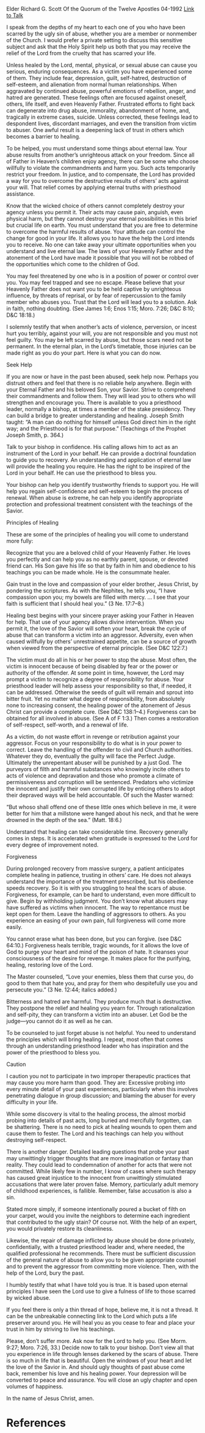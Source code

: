 Elder Richard G. Scott
Of the Quorum of the Twelve Apostles
04-1992
[Link to Talk](https://www.churchofjesuschrist.org/study/general-conference/1992/04/healing-the-tragic-scars-of-abuse?lang=eng)

I speak from the depths of my heart to each one of you who have been scarred by the ugly sin of abuse, whether you are a member or nonmember of the Church. I would prefer a private setting to discuss this sensitive subject and ask that the Holy Spirit help us both that you may receive the relief of the Lord from the cruelty that has scarred your life.

Unless healed by the Lord, mental, physical, or sexual abuse can cause you serious, enduring consequences. As a victim you have experienced some of them. They include fear, depression, guilt, self-hatred, destruction of self-esteem, and alienation from normal human relationships. When aggravated by continued abuse, powerful emotions of rebellion, anger, and hatred are generated. These feelings often are focused against oneself, others, life itself, and even Heavenly Father. Frustrated efforts to fight back can degenerate into drug abuse, immorality, abandonment of home, and, tragically in extreme cases, suicide. Unless corrected, these feelings lead to despondent lives, discordant marriages, and even the transition from victim to abuser. One awful result is a deepening lack of trust in others which becomes a barrier to healing.

To be helped, you must understand some things about eternal law. Your abuse results from another’s unrighteous attack on your freedom. Since all of Father in Heaven’s children enjoy agency, there can be some who choose willfully to violate the commandments and harm you. Such acts temporarily restrict your freedom. In justice, and to compensate, the Lord has provided a way for you to overcome the destructive results of others’ acts against your will. That relief comes by applying eternal truths with priesthood assistance.

Know that the wicked choice of others cannot completely destroy your agency unless you permit it. Their acts may cause pain, anguish, even physical harm, but they cannot destroy your eternal possibilities in this brief but crucial life on earth. You must understand that you are free to determine to overcome the harmful results of abuse. Your attitude can control the change for good in your life. It allows you to have the help the Lord intends you to receive. No one can take away your ultimate opportunities when you understand and live eternal law. The laws of your Heavenly Father and the atonement of the Lord have made it possible that you will not be robbed of the opportunities which come to the children of God.

You may feel threatened by one who is in a position of power or control over you. You may feel trapped and see no escape. Please believe that your Heavenly Father does not want you to be held captive by unrighteous influence, by threats of reprisal, or by fear of repercussion to the family member who abuses you. Trust that the Lord will lead you to a solution. Ask in faith, nothing doubting. (See James 1:6; Enos 1:15; Moro. 7:26; D&C 8:10; D&C 18:18.)

I solemnly testify that when another’s acts of violence, perversion, or incest hurt you terribly, against your will, you are not responsible and you must not feel guilty. You may be left scarred by abuse, but those scars need not be permanent. In the eternal plan, in the Lord’s timetable, those injuries can be made right as you do your part. Here is what you can do now.





Seek Help



If you are now or have in the past been abused, seek help now. Perhaps you distrust others and feel that there is no reliable help anywhere. Begin with your Eternal Father and his beloved Son, your Savior. Strive to comprehend their commandments and follow them. They will lead you to others who will strengthen and encourage you. There is available to you a priesthood leader, normally a bishop, at times a member of the stake presidency. They can build a bridge to greater understanding and healing. Joseph Smith taught: “A man can do nothing for himself unless God direct him in the right way; and the Priesthood is for that purpose.” (Teachings of the Prophet Joseph Smith, p. 364.)

Talk to your bishop in confidence. His calling allows him to act as an instrument of the Lord in your behalf. He can provide a doctrinal foundation to guide you to recovery. An understanding and application of eternal law will provide the healing you require. He has the right to be inspired of the Lord in your behalf. He can use the priesthood to bless you.

Your bishop can help you identify trustworthy friends to support you. He will help you regain self-confidence and self-esteem to begin the process of renewal. When abuse is extreme, he can help you identify appropriate protection and professional treatment consistent with the teachings of the Savior.







Principles of Healing



These are some of the principles of healing you will come to understand more fully:

Recognize that you are a beloved child of your Heavenly Father. He loves you perfectly and can help you as no earthly parent, spouse, or devoted friend can. His Son gave his life so that by faith in him and obedience to his teachings you can be made whole. He is the consummate healer.

Gain trust in the love and compassion of your elder brother, Jesus Christ, by pondering the scriptures. As with the Nephites, he tells you, “I have compassion upon you; my bowels are filled with mercy. … I see that your faith is sufficient that I should heal you.” (3 Ne. 17:7–8.)

Healing best begins with your sincere prayer asking your Father in Heaven for help. That use of your agency allows divine intervention. When you permit it, the love of the Savior will soften your heart, break the cycle of abuse that can transform a victim into an aggressor. Adversity, even when caused willfully by others’ unrestrained appetite, can be a source of growth when viewed from the perspective of eternal principle. (See D&C 122:7.)

The victim must do all in his or her power to stop the abuse. Most often, the victim is innocent because of being disabled by fear or the power or authority of the offender. At some point in time, however, the Lord may prompt a victim to recognize a degree of responsibility for abuse. Your priesthood leader will help assess your responsibility so that, if needed, it can be addressed. Otherwise the seeds of guilt will remain and sprout into bitter fruit. Yet no matter what degree of responsibility, from absolutely none to increasing consent, the healing power of the atonement of Jesus Christ can provide a complete cure. (See D&C 138:1–4.) Forgiveness can be obtained for all involved in abuse. (See A of F 1:3.) Then comes a restoration of self-respect, self-worth, and a renewal of life.

As a victim, do not waste effort in revenge or retribution against your aggressor. Focus on your responsibility to do what is in your power to correct. Leave the handling of the offender to civil and Church authorities. Whatever they do, eventually the guilty will face the Perfect Judge. Ultimately the unrepentant abuser will be punished by a just God. The purveyors of filth and harmful substances who knowingly incite others to acts of violence and depravation and those who promote a climate of permissiveness and corruption will be sentenced. Predators who victimize the innocent and justify their own corrupted life by enticing others to adopt their depraved ways will be held accountable. Of such the Master warned:

“But whoso shall offend one of these little ones which believe in me, it were better for him that a millstone were hanged about his neck, and that he were drowned in the depth of the sea.” (Matt. 18:6.)

Understand that healing can take considerable time. Recovery generally comes in steps. It is accelerated when gratitude is expressed to the Lord for every degree of improvement noted.







Forgiveness



During prolonged recovery from massive surgery, a patient anticipates complete healing in patience, trusting in others’ care. He does not always understand the importance of the treatment prescribed, but his obedience speeds recovery. So it is with you struggling to heal the scars of abuse. Forgiveness, for example, can be hard to understand, even more difficult to give. Begin by withholding judgment. You don’t know what abusers may have suffered as victims when innocent. The way to repentance must be kept open for them. Leave the handling of aggressors to others. As you experience an easing of your own pain, full forgiveness will come more easily.

You cannot erase what has been done, but you can forgive. (see D&C 64:10.) Forgiveness heals terrible, tragic wounds, for it allows the love of God to purge your heart and mind of the poison of hate. It cleanses your consciousness of the desire for revenge. It makes place for the purifying, healing, restoring love of the Lord.

The Master counseled, “Love your enemies, bless them that curse you, do good to them that hate you, and pray for them who despitefully use you and persecute you.” (3 Ne. 12:44; italics added.)

Bitterness and hatred are harmful. They produce much that is destructive. They postpone the relief and healing you yearn for. Through rationalization and self-pity, they can transform a victim into an abuser. Let God be the judge—you cannot do it as well as he can.

To be counseled to just forget abuse is not helpful. You need to understand the principles which will bring healing. I repeat, most often that comes through an understanding priesthood leader who has inspiration and the power of the priesthood to bless you.







Caution



I caution you not to participate in two improper therapeutic practices that may cause you more harm than good. They are: Excessive probing into every minute detail of your past experiences, particularly when this involves penetrating dialogue in group discussion; and blaming the abuser for every difficulty in your life.

While some discovery is vital to the healing process, the almost morbid probing into details of past acts, long buried and mercifully forgotten, can be shattering. There is no need to pick at healing wounds to open them and cause them to fester. The Lord and his teachings can help you without destroying self-respect.

There is another danger. Detailed leading questions that probe your past may unwittingly trigger thoughts that are more imagination or fantasy than reality. They could lead to condemnation of another for acts that were not committed. While likely few in number, I know of cases where such therapy has caused great injustice to the innocent from unwittingly stimulated accusations that were later proven false. Memory, particularly adult memory of childhood experiences, is fallible. Remember, false accusation is also a sin.

Stated more simply, if someone intentionally poured a bucket of filth on your carpet, would you invite the neighbors to determine each ingredient that contributed to the ugly stain? Of course not. With the help of an expert, you would privately restore its cleanliness.

Likewise, the repair of damage inflicted by abuse should be done privately, confidentially, with a trusted priesthood leader and, where needed, the qualified professional he recommends. There must be sufficient discussion of the general nature of abuse to allow you to be given appropriate counsel and to prevent the aggressor from committing more violence. Then, with the help of the Lord, bury the past.

I humbly testify that what I have told you is true. It is based upon eternal principles I have seen the Lord use to give a fulness of life to those scarred by wicked abuse.

If you feel there is only a thin thread of hope, believe me, it is not a thread. It can be the unbreakable connecting link to the Lord which puts a life preserver around you. He will heal you as you cease to fear and place your trust in him by striving to live his teachings.

Please, don’t suffer more. Ask now for the Lord to help you. (See Morm. 9:27; Moro. 7:26, 33.) Decide now to talk to your bishop. Don’t view all that you experience in life through lenses darkened by the scars of abuse. There is so much in life that is beautiful. Open the windows of your heart and let the love of the Savior in. And should ugly thoughts of past abuse come back, remember his love and his healing power. Your depression will be converted to peace and assurance. You will close an ugly chapter and open volumes of happiness.

In the name of Jesus Christ, amen.

# References
